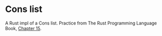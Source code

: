 # Cons list

A Rust impl of a Cons list. Practice from The Rust Programming Language Book,
[Chapter 15](https://doc.rust-lang.org/book/ch15-00-smart-pointers.html).

